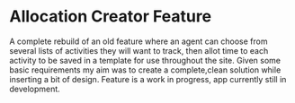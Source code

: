 <h1>Allocation Creator Feature</h1>

<p>A complete rebuild of an old feature where an agent can choose from several lists of activities they will want to track, then allot time to each activity to be saved in a template for use throughout the site.  Given some basic requirements my aim was to create a complete,clean solution while inserting a bit of design.  Feature is a work in progress, app currently still in development. </p>
